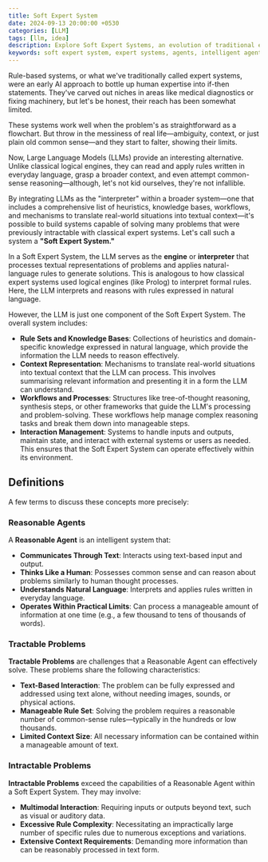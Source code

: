 ```yaml
---
title: Soft Expert System
date: 2024-09-13 20:00:00 +0530
categories: [LLM]
tags: [llm, idea]
description: Explore Soft Expert Systems, an evolution of traditional expert systems using large language models (LLMs).
keywords: soft expert system, expert systems, agents, intelligent agents, LLM, AI, reasonable agents
---
```


Rule-based systems, or what we've traditionally called expert systems, were an early AI approach to bottle up human expertise into if-then statements. They've carved out niches in areas like medical diagnostics or fixing machinery, but let's be honest, their reach has been somewhat limited.

These systems work well when the problem's as straightforward as a flowchart. But throw in the messiness of real life—ambiguity, context, or just plain old common sense—and they start to falter, showing their limits.

Now, Large Language Models (LLMs) provide an interesting alternative. Unlike classical logical engines, they can read and apply rules written in everyday language, grasp a broader context, and even attempt common-sense reasoning—although, let's not kid ourselves, they're not infallible. 

By integrating LLMs as the "interpreter" within a broader system—one that includes a comprehensive list of heuristics, knowledge bases, workflows, and mechanisms to translate real-world situations into textual context—it's possible to build systems capable of solving many problems that were previously intractable with classical expert systems. Let's call such a system a **"Soft Expert System."**

In a Soft Expert System, the LLM serves as the **engine** or **interpreter** that processes textual representations of problems and applies natural-language rules to generate solutions. This is analogous to how classical expert systems used logical engines (like Prolog) to interpret formal rules. Here, the LLM interprets and reasons with rules expressed in natural language.

However, the LLM is just one component of the Soft Expert System. The overall system includes:

- **Rule Sets and Knowledge Bases**: Collections of heuristics and domain-specific knowledge expressed in natural language, which provide the information the LLM needs to reason effectively.
- **Context Representation**: Mechanisms to translate real-world situations into textual context that the LLM can process. This involves summarising relevant information and presenting it in a form the LLM can understand.
- **Workflows and Processes**: Structures like tree-of-thought reasoning, synthesis steps, or other frameworks that guide the LLM's processing and problem-solving. These workflows help manage complex reasoning tasks and break them down into manageable steps.
- **Interaction Management**: Systems to handle inputs and outputs, maintain state, and interact with external systems or users as needed. This ensures that the Soft Expert System can operate effectively within its environment.

## Definitions

A few terms to discuss these concepts more precisely:

### Reasonable Agents

A **Reasonable Agent** is an intelligent system that:

- **Communicates Through Text**: Interacts using text-based input and output.
- **Thinks Like a Human**: Possesses common sense and can reason about problems similarly to human thought processes.
- **Understands Natural Language**: Interprets and applies rules written in everyday language.
- **Operates Within Practical Limits**: Can process a manageable amount of information at one time (e.g., a few thousand to tens of thousands of words).

### Tractable Problems

**Tractable Problems** are challenges that a Reasonable Agent can effectively solve. These problems share the following characteristics:

- **Text-Based Interaction**: The problem can be fully expressed and addressed using text alone, without needing images, sounds, or physical actions.
- **Manageable Rule Set**: Solving the problem requires a reasonable number of common-sense rules—typically in the hundreds or low thousands.
- **Limited Context Size**: All necessary information can be contained within a manageable amount of text.

### Intractable Problems

**Intractable Problems** exceed the capabilities of a Reasonable Agent within a Soft Expert System. They may involve:

- **Multimodal Interaction**: Requiring inputs or outputs beyond text, such as visual or auditory data.
- **Excessive Rule Complexity**: Necessitating an impractically large number of specific rules due to numerous exceptions and variations.
- **Extensive Context Requirements**: Demanding more information than can be reasonably processed in text form.